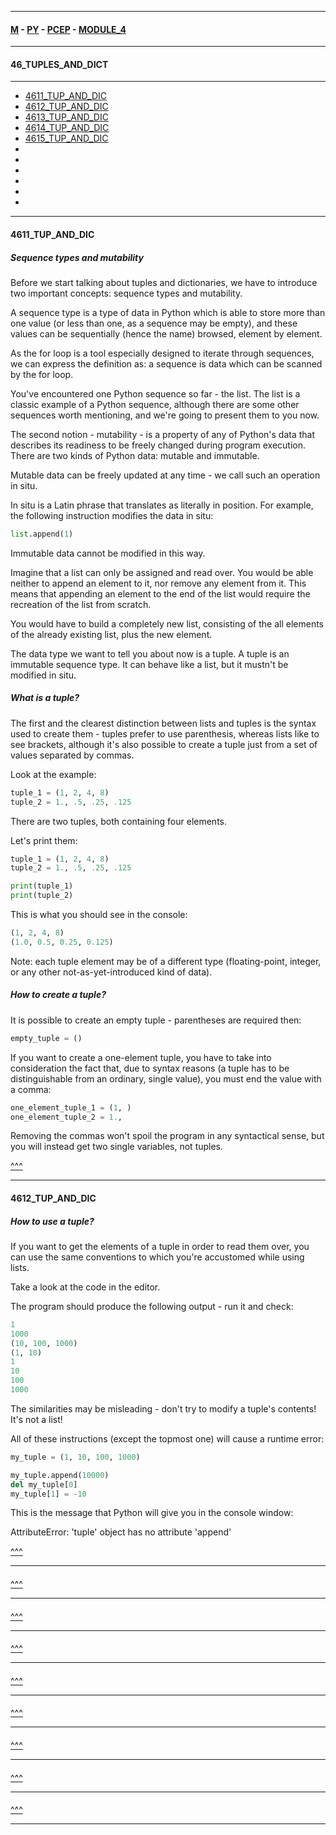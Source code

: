
---

#### [M](https://github.com/ttltrk/TTT/blob/master/menu.md) - [PY](https://github.com/ttltrk/TTT/blob/master/PY/PY.md) - [PCEP](https://github.com/ttltrk/TTT/blob/master/PY/PCEP/PCEP.md) - [MODULE_4](https://github.com/ttltrk/TTT/blob/master/PY/PCEP/MODULE_4/MODULE_4.md)

---

#### 46_TUPLES_AND_DICT

---

* [4611_TUP_AND_DIC](#4611_TUP_AND_DIC)
* [4612_TUP_AND_DIC](#4612_TUP_AND_DIC)
* [4613_TUP_AND_DIC](#4613_TUP_AND_DIC)
* [4614_TUP_AND_DIC](#4614_TUP_AND_DIC)
* [4615_TUP_AND_DIC](#4615_TUP_AND_DIC)
* [](#)
* [](#)
* [](#)
* [](#)
* [](#)
* [](#)

---

#### 4611_TUP_AND_DIC

##### Sequence types and mutability

Before we start talking about tuples and dictionaries, we have to introduce two important concepts: sequence types and mutability.

A sequence type is a type of data in Python which is able to store more than one value (or less than one, as a sequence may be empty), and these values can be sequentially (hence the name) browsed, element by element.

As the for loop is a tool especially designed to iterate through sequences, we can express the definition as: a sequence is data which can be scanned by the for loop.

You've encountered one Python sequence so far - the list. The list is a classic example of a Python sequence, although there are some other sequences worth mentioning, and we're going to present them to you now.

The second notion - mutability - is a property of any of Python's data that describes its readiness to be freely changed during program execution. There are two kinds of Python data: mutable and immutable.

Mutable data can be freely updated at any time - we call such an operation in situ.

In situ is a Latin phrase that translates as literally in position. For example, the following instruction modifies the data in situ:

```py
list.append(1)
```

Immutable data cannot be modified in this way.

Imagine that a list can only be assigned and read over. You would be able neither to append an element to it, nor remove any element from it. This means that appending an element to the end of the list would require the recreation of the list from scratch.

You would have to build a completely new list, consisting of the all elements of the already existing list, plus the new element.

The data type we want to tell you about now is a tuple. A tuple is an immutable sequence type. It can behave like a list, but it mustn't be modified in situ.

##### What is a tuple?

The first and the clearest distinction between lists and tuples is the syntax used to create them - tuples prefer to use parenthesis, whereas lists like to see brackets, although it's also possible to create a tuple just from a set of values separated by commas.

Look at the example:

```py
tuple_1 = (1, 2, 4, 8)
tuple_2 = 1., .5, .25, .125
```

There are two tuples, both containing four elements.

Let's print them:

```py
tuple_1 = (1, 2, 4, 8)
tuple_2 = 1., .5, .25, .125

print(tuple_1)
print(tuple_2)
```

This is what you should see in the console:

```py
(1, 2, 4, 8)
(1.0, 0.5, 0.25, 0.125)
```

Note: each tuple element may be of a different type (floating-point, integer, or any other not-as-yet-introduced kind of data).

##### How to create a tuple?

It is possible to create an empty tuple - parentheses are required then:

```py
empty_tuple = ()
```

If you want to create a one-element tuple, you have to take into consideration the fact that, due to syntax reasons (a tuple has to be distinguishable from an ordinary, single value), you must end the value with a comma:

```py
one_element_tuple_1 = (1, )
one_element_tuple_2 = 1.,
```

Removing the commas won't spoil the program in any syntactical sense, but you will instead get two single variables, not tuples.

[^^^](#46_TUPLES_AND_DICT)

---

#### 4612_TUP_AND_DIC

##### How to use a tuple?

If you want to get the elements of a tuple in order to read them over, you can use the same conventions to which you're accustomed while using lists.

Take a look at the code in the editor.

The program should produce the following output - run it and check:

```py
1
1000
(10, 100, 1000)
(1, 10)
1
10
100
1000
```

The similarities may be misleading - don't try to modify a tuple's contents! It's not a list!

All of these instructions (except the topmost one) will cause a runtime error:

```py
my_tuple = (1, 10, 100, 1000)

my_tuple.append(10000)
del my_tuple[0]
my_tuple[1] = -10
```

This is the message that Python will give you in the console window:

AttributeError: 'tuple' object has no attribute 'append'

[^^^](#46_TUPLES_AND_DICT)

---

####

[^^^](#46_TUPLES_AND_DICT)

---

####

[^^^](#46_TUPLES_AND_DICT)

---

####

[^^^](#46_TUPLES_AND_DICT)

---

####

[^^^](#46_TUPLES_AND_DICT)

---

####

[^^^](#46_TUPLES_AND_DICT)

---

####

[^^^](#46_TUPLES_AND_DICT)

---

####

[^^^](#46_TUPLES_AND_DICT)

---

####

[^^^](#46_TUPLES_AND_DICT)

---
